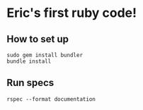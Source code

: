 # Eric's first ruby code!

## How to set up
```
sudo gem install bundler
bundle install
```

## Run specs
```
rspec --format documentation
```
